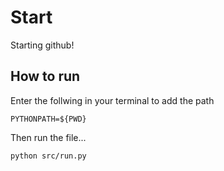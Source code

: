 # Start
Starting github!

## How to run 

Enter the follwing in your terminal to add the path 

```
PYTHONPATH=${PWD}
```
Then run the file...

```
python src/run.py
```
